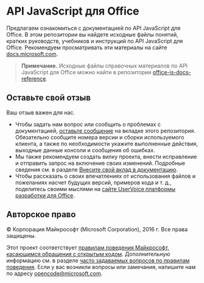 # <a name="office-javascript-apis"></a>API JavaScript для Office

Предлагаем ознакомиться с документацией по API JavaScript для Office. В этом репозитории вы найдете исходные файлы понятий, кратких руководств, учебников и инструкций по API JavaScript для Office. Рекомендуем просматривать эти материалы на сайте [docs.microsoft.com](https://docs.microsoft.com/office/dev/add-ins).

> **Примечание.** Исходные файлы справочных материалов по API JavaScript для Office можно найти в репозитории [office-js-docs-reference](https://github.com/OfficeDev/office-js-docs-reference).

## <a name="give-us-your-feedback"></a>Оставьте свой отзыв

Ваш отзыв важен для нас. 
* Чтобы задать нам вопрос или сообщить о проблемах с документацией, [оставьте сообщение](https://github.com/OfficeDev/office-js-docs-pr/issues) на вкладке этого репозитория. Обязательно сообщите номера версии и сборки используемого клиента, а также по необходимости укажите выполненные действия, выходные данные консоли и сообщения об ошибках. 
* Мы также рекомендуем создать вилку проекта, внести исправление и отправить запрос на включение своих изменений. Подробные сведения см. в разделе [Внесите свой вклад в документацию](Contributing.md). 
* Чтобы рассказать о своих впечатлениях от использования файлов и пожеланиях насчет будущих версий, примеров кода и т. д., поделитесь своими мыслями на [сайте UserVoice платформы разработки для Office](https://officespdev.uservoice.com/).

## <a name="copyright"></a>Авторское право

© Корпорация Майкрософт (Microsoft Corporation), 2016 г. Все права защищены.


Этот проект соответствует [правилам поведения Майкрософт, касающимся обращения с открытым кодом](https://opensource.microsoft.com/codeofconduct/). Дополнительную информацию см. в разделе [часто задаваемых вопросов по правилам поведения](https://opensource.microsoft.com/codeofconduct/faq/). Если у вас возникли вопросы или замечания, напишите нам по адресу [opencode@microsoft.com](mailto:opencode@microsoft.com).
